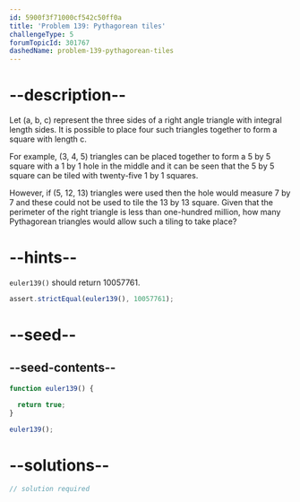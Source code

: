 ```yaml
---
id: 5900f3f71000cf542c50ff0a
title: 'Problem 139: Pythagorean tiles'
challengeType: 5
forumTopicId: 301767
dashedName: problem-139-pythagorean-tiles
---
```


# --description--

Let (a, b, c) represent the three sides of a right angle triangle with integral length sides. It is possible to place four such triangles together to form a square with length c.

For example, (3, 4, 5) triangles can be placed together to form a 5 by 5 square with a 1 by 1 hole in the middle and it can be seen that the 5 by 5 square can be tiled with twenty-five 1 by 1 squares.

However, if (5, 12, 13) triangles were used then the hole would measure 7 by 7 and these could not be used to tile the 13 by 13 square. Given that the perimeter of the right triangle is less than one-hundred million, how many Pythagorean triangles would allow such a tiling to take place?

# --hints--

`euler139()` should return 10057761.

```js
assert.strictEqual(euler139(), 10057761);
```

# --seed--

## --seed-contents--

```js
function euler139() {

  return true;
}

euler139();
```

# --solutions--

```js
// solution required
```